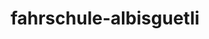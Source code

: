 ---
_schema: default
title: fahrschule-albisguetli
seo:
  description: Starte deine Fahrausbildung mit der Fahrschule Loyal Albisgütli. Moderne Schulung, geduldige Fahrlehrer:innen und faire Preise – jetzt Termin buchen!
  title: Fahrschule in Albisgütli | Kompetent, flexibel & persönlich
  keywords:
    - fahrschule albisgütli
    - fahrstunden albisgütli
    - fahrlehrer albisgütli
  openGraph:
    title: Fahrschule in Albisgütli | Kompetent, flexibel & persönlich
    description: Starte deine Fahrausbildung mit der Fahrschule Loyal Albisgütli. Moderne Schulung, geduldige Fahrlehrer:innen und faire Preise – jetzt Termin buchen!
    url: https://www.fahrschuleloyal.ch/fahrschule-albisguetli
    type: website
    images:
      url: https://www.fahrschuleloyal.ch/loyal.logo.cdr.svg
  canonical: https://www.fahrschuleloyal.ch/fahrschule-albisguetli
  metadatabase: https://www.fahrschuleloyal.ch/fahrschule-albisguetli
seo_blocks:
  category: "Fahrschule Albisgütli"
  data:
    image:
      image_path: "/close-up-view-driving-instructor-holding-checklist-while-background-female-student-steering-driving-car_shrink.webp"
      alt_text: "Fahrschule in Albisgütli – Fahrlehrer erklärt Schülerin die Verkehrsregeln"
    upperparagraph: "Willkommen bei der Fahrschule Loyal in Albisgütli! Unsere moderne Fahrschule liegt in unmittelbarer Nähe zum beliebten Übungsgebiet rund um das Albisgütli – ideal für die ersten Fahrstunden. Hier begleiten wir dich kompetent und freundlich auf deinem Weg zum Führerschein. Viele Fahrschüler:innen aus der Umgebung schätzen unsere ruhige, geduldige Art und den klaren Unterricht."
    lowerparagraph: ""
  sections:
    - title: "Fahrstunden in Albisgütli – jetzt durchstarten!"
      text: "Nutze die perfekte Lage am Albisgütli für deine ersten Fahrversuche! Unsere Fahrschule bietet dir eine entspannte Lernumgebung und professionelle Unterstützung von Anfang an. Schon ab CHF 59.– kannst du mit einer Probestunde starten und unsere Arbeitsweise kennenlernen. Wir passen den Unterricht individuell an dein Tempo an."
    - title: "Sicher unterwegs mit der Fahrschule Loyal"
      text: "Ob Verkehrskunde, Nothelferkurs oder die praktische Fahrausbildung – bei uns bekommst du alles aus einer Hand. Unsere Fahrlehrer:innen kennen das Gebiet rund um Albisgütli bestens und bereiten dich optimal auf die Prüfung vor. Mit viel Erfahrung, Einfühlungsvermögen und Struktur bringen wir dich sicher ans Ziel."
    - title: "Jetzt anmelden und losfahren!"
      text: "Melde dich ganz unkompliziert online oder telefonisch an und starte deine Fahrausbildung mit der Fahrschule Loyal in Albisgütli. Gemeinsam erstellen wir einen persönlichen Fahrplan, der dich effizient und stressfrei zur bestandenen Prüfung führt. Wir freuen uns, dich bald bei uns begrüssen zu dürfen!"
contact_block:
  questionText: "Hast du Fragen oder benötigst du weitere Informationen?"
  welcomeText: "Wir freuen uns auf deine Kontaktaufnahme."
  phone: "+41 78 800 90 91"
  mail: "info@fahrschuleloyal.ch"
---